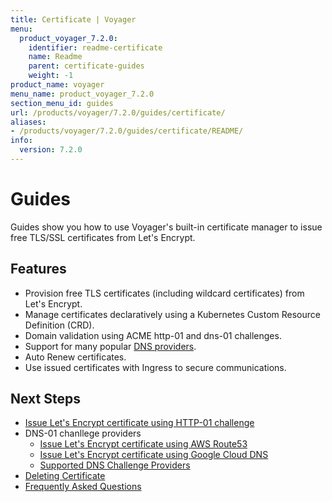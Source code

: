 ```yaml
---
title: Certificate | Voyager
menu:
  product_voyager_7.2.0:
    identifier: readme-certificate
    name: Readme
    parent: certificate-guides
    weight: -1
product_name: voyager
menu_name: product_voyager_7.2.0
section_menu_id: guides
url: /products/voyager/7.2.0/guides/certificate/
aliases:
- /products/voyager/7.2.0/guides/certificate/README/
info:
  version: 7.2.0
---
```


# Guides

Guides show you how to use Voyager's built-in certificate manager to issue free TLS/SSL certificates from Let's Encrypt.

## Features
- Provision free TLS certificates (including wildcard certificates) from Let's Encrypt.
- Manage certificates declaratively using a Kubernetes Custom Resource Definition (CRD).
- Domain validation using ACME http-01 and dns-01 challenges.
- Support for many popular [DNS providers](/products/voyager/7.2.0/guides/certificate/dns/providers).
- Auto Renew certificates.
- Use issued certificates with Ingress to secure communications.

## Next Steps
- [Issue Let's Encrypt certificate using HTTP-01 challenge](/products/voyager/7.2.0/guides/certificate/http/overview)
- DNS-01 chanllege providers
  - [Issue Let's Encrypt certificate using AWS Route53](/products/voyager/7.2.0/guides/certificate/dns/route53)
  - [Issue Let's Encrypt certificate using Google Cloud DNS](/products/voyager/7.2.0/guides/certificate/dns/google-cloud)
  - [Supported DNS Challenge Providers](/products/voyager/7.2.0/guides/certificate/dns/providers)
- [Deleting Certificate](/products/voyager/7.2.0/guides/certificate/delete)
- [Frequently Asked Questions](/products/voyager/7.2.0/guides/certificate/faq)
